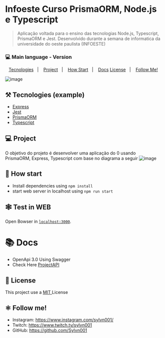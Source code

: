 # Infoeste Curso PrismaORM, Node.js e Typescript

> Aplicação voltada para o ensino das tecnologias Node.js, Typescript, PrismaORM e Jest. Desenvolvido durante a semana de informatica da universidade do oeste paulista (INFOESTE)

### 💻 Main language - Version

<p align="center">
  <a href="#%EF%B8%8F-tecnologies">Tecnologies</a>&nbsp;&nbsp;&nbsp;|&nbsp;&nbsp;&nbsp;
  <a href="#-project">Project</a>&nbsp;&nbsp;&nbsp;|&nbsp;&nbsp;&nbsp;
  <a href="#-how-Start">How Start</a>&nbsp;&nbsp;&nbsp;|&nbsp;&nbsp;&nbsp;
  <a href="#-Docs">Docs</a>
  <a href="#-license">License</a>&nbsp;&nbsp;&nbsp;|&nbsp;&nbsp;&nbsp;
  <a href="#atom_symbol-follow-me">Follow Me!</a>
</p>

![image](https://user-images.githubusercontent.com/50564121/163297818-11a4d919-58a0-4b2b-b65e-110d3aa55f72.png)

## ⚒️ Tecnologies (example)

- [Express](https://expressjs.com/pt-br/)
- [Jest](https://jestjs.io/)
- [PrismaORM](https://www.prisma.io/)
- [Typescript](https://www.typescriptlang.org/)

## 💻 Project

O objetivo do projeto é desenvolver uma aplicação do 0 usando PrismaORM, Express, Typescript com base no diagrama a seguir
![image](https://user-images.githubusercontent.com/50564121/195459626-d523a4b9-192c-49fa-81aa-d40d6e5abe68.png)


## 🚀 How start

- Install dependencies using `npm install`
- start web server in localhost using `npm run start`

## 🕸️ Test in WEB

Open Bowser in [`localhost:3000`](http://localhost:3000).

# 📚 Docs

- OpenApi 3.0 Using Swagger
- Check Here [ProjectAPI]()

## 📝 License

This project use a <a href="./LICENSE"> MIT </a> License

## :atom_symbol: Follow me!

- Instagram: https://www.instagram.com/sylvn001/
- Twitch: https://www.twitch.tv/sylvn001
- GitHub: https://github.com/Sylvn001
